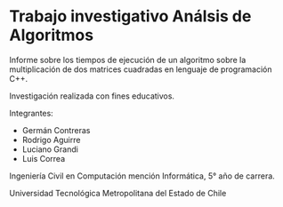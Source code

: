 # Trabajo investigativo Análsis de Algoritmos
Informe sobre los tiempos de ejecución de un algoritmo sobre la multiplicación de dos matrices cuadradas en lenguaje de programación C++.

Investigación realizada con fines educativos.

Integrantes:
- Germán Contreras
- Rodrigo Aguirre
- Luciano Grandi
- Luis Correa

Ingeniería Civil en Computación mención Informática, 5° año de carrera.

Universidad Tecnológica Metropolitana del Estado de Chile
